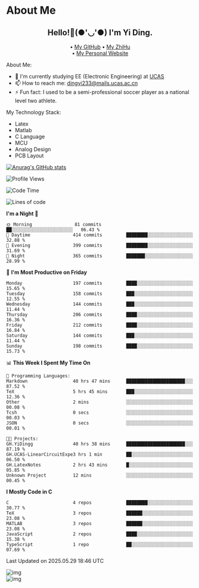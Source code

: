 # About Me

<h2 style="text-align:center;"> Hello!👋(●'◡'●) I'm Yi Ding.</h2>

<div style="text-align:center;">
  • <a href="https://github.com/YiDingg">My GitHub</a>
  • <a href="https://www.zhihu.com/people/YiDingg">My ZhiHu</a><br>
  • <a href="https://yidingg.github.io/YiDingg">My Personal Website</a><br>
</div>

About Me:
- 🔭 I'm currently studying EE (Electronic Engineering) at [UCAS](https://www.ucas.ac.cn/)
- 📫 How to reach me: dingyi233@mails.ucas.ac.cn
- ⚡ Fun fact: I used to be a semi-professional soccer player as a national level two athlete.

My Technology Stack:
- Latex
- Matlab
- C Language
- MCU 
- Analog Design
- PCB Layout


[![Anurag's GitHub stats](https://github-readme-stats.vercel.app/api?username=YiDingg)](https://github.com/anuraghazra/github-readme-stats)

<!--START_SECTION:waka-->
![Profile Views](http://img.shields.io/badge/Profile%20Views-74-blue)

![Code Time](http://img.shields.io/badge/Code%20Time-1%2C212%20hrs%2047%20mins-blue)

![Lines of code](https://img.shields.io/badge/From%20Hello%20World%20I%27ve%20Written-796.7%20thousand%20lines%20of%20code-blue)

**I'm a Night 🦉** 

```text
🌞 Morning                81 commits          ██░░░░░░░░░░░░░░░░░░░░░░░   06.43 % 
🌆 Daytime                414 commits         ████████░░░░░░░░░░░░░░░░░   32.88 % 
🌃 Evening                399 commits         ████████░░░░░░░░░░░░░░░░░   31.69 % 
🌙 Night                  365 commits         ███████░░░░░░░░░░░░░░░░░░   28.99 % 
```
📅 **I'm Most Productive on Friday** 

```text
Monday                   197 commits         ████░░░░░░░░░░░░░░░░░░░░░   15.65 % 
Tuesday                  158 commits         ███░░░░░░░░░░░░░░░░░░░░░░   12.55 % 
Wednesday                144 commits         ███░░░░░░░░░░░░░░░░░░░░░░   11.44 % 
Thursday                 206 commits         ████░░░░░░░░░░░░░░░░░░░░░   16.36 % 
Friday                   212 commits         ████░░░░░░░░░░░░░░░░░░░░░   16.84 % 
Saturday                 144 commits         ███░░░░░░░░░░░░░░░░░░░░░░   11.44 % 
Sunday                   198 commits         ████░░░░░░░░░░░░░░░░░░░░░   15.73 % 
```


📊 **This Week I Spent My Time On** 

```text
💬 Programming Languages: 
Markdown                 40 hrs 47 mins      ██████████████████████░░░   87.52 % 
TeX                      5 hrs 45 mins       ███░░░░░░░░░░░░░░░░░░░░░░   12.36 % 
Other                    2 mins              ░░░░░░░░░░░░░░░░░░░░░░░░░   00.08 % 
Tcsh                     0 secs              ░░░░░░░░░░░░░░░░░░░░░░░░░   00.03 % 
JSON                     0 secs              ░░░░░░░░░░░░░░░░░░░░░░░░░   00.01 % 

🐱‍💻 Projects: 
GH.YiDingg               40 hrs 38 mins      ██████████████████████░░░   87.19 % 
GH.UCAS-LinearCircuitExpe3 hrs 1 min         ██░░░░░░░░░░░░░░░░░░░░░░░   06.50 % 
GH.LatexNotes            2 hrs 43 mins       █░░░░░░░░░░░░░░░░░░░░░░░░   05.85 % 
Unknown Project          12 mins             ░░░░░░░░░░░░░░░░░░░░░░░░░   00.45 % 
```

**I Mostly Code in C** 

```text
C                        4 repos             ████████░░░░░░░░░░░░░░░░░   30.77 % 
TeX                      3 repos             ██████░░░░░░░░░░░░░░░░░░░   23.08 % 
MATLAB                   3 repos             ██████░░░░░░░░░░░░░░░░░░░   23.08 % 
JavaScript               2 repos             ████░░░░░░░░░░░░░░░░░░░░░   15.38 % 
TypeScript               1 repo              ██░░░░░░░░░░░░░░░░░░░░░░░   07.69 % 
```




 Last Updated on 2025.05.29 18:46 UTC
<!--END_SECTION:waka-->

<!-- Coding activity over the last year -->
<div class='center'><img src='https://wakatime.com/share/@YiDingg/260601e0-8e46-41ab-9832-d4d0ae5fd0bd.svg' alt='img'/></div>

<!-- Languages over the last year -->
<div class='center'><img src='https://wakatime.com/share/@YiDingg/99546fa3-4cc3-4808-ab6e-13f38e27aba1.svg' alt='img'/></div>
